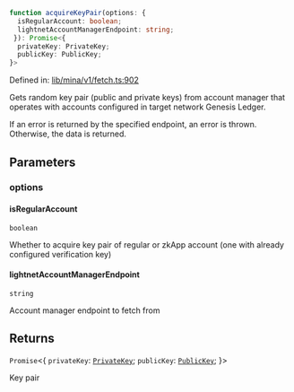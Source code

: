 ```ts
function acquireKeyPair(options: {
  isRegularAccount: boolean;
  lightnetAccountManagerEndpoint: string;
 }): Promise<{
  privateKey: PrivateKey;
  publicKey: PublicKey;
}>
```

Defined in: [lib/mina/v1/fetch.ts:902](https://github.com/o1-labs/o1js/blob/89b7d1522af805d6d4c45a96d7a9cbc29a457aec/src/lib/mina/v1/fetch.ts#L902)

Gets random key pair (public and private keys) from account manager
that operates with accounts configured in target network Genesis Ledger.

If an error is returned by the specified endpoint, an error is thrown. Otherwise,
the data is returned.

## Parameters

### options

#### isRegularAccount

`boolean`

Whether to acquire key pair of regular or zkApp account (one with already configured verification key)

#### lightnetAccountManagerEndpoint

`string`

Account manager endpoint to fetch from

## Returns

`Promise`\<\{
  `privateKey`: [`PrivateKey`](../../../classes/PrivateKey.md);
  `publicKey`: [`PublicKey`](../../../classes/PublicKey.md);
 \}\>

Key pair
